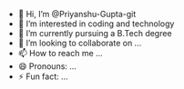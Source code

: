 - 👋 Hi, I’m @Priyanshu-Gupta-git
- 👀 I’m interested in coding and technology
- 🌱 I’m currently pursuing a B.Tech degree
- 💞️ I’m looking to collaborate on ...
- 📫 How to reach me ...
- 😄 Pronouns: ...
- ⚡ Fun fact: ...

<!---
Priyanshu-Gupta-git/Priyanshu-Gupta-git is a ✨ special ✨ repository because its `README.md` (this file) appears on your GitHub profile.
You can click the Preview link to take a look at your changes.
--->
